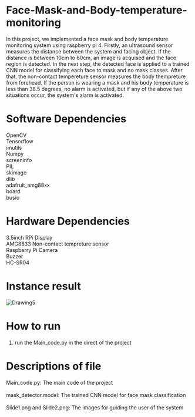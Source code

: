 # Face-Mask-and-Body-temperature-monitoring
In this project, we implemented a face mask and body temperature monitoring system using raspberry pi 4. Firstly, an ultrasound sensor measures the distance between the system and facing object. If the distance is between 10cm to 60cm, an image is acquised and the face region is detected. In the next step, the detected face is applied to a trained CNN model for classifying each face to mask and no mask classes. After that, the non-contact tempereture sensor measures the body thempreture from forehead. If the person is wearing a mask and his body temperature is less than 38.5 degrees, no alarm is activated, but if any of the above two situations occur, the system's alarm is activated.
# Software Dependencies 
OpenCV <br /> Tensorflow <br /> imutils <br /> Numpy <br /> screeninfo <br />  PIL <br /> skimage <br />  dlib <br />  adafruit_amg88xx <br /> board <br /> busio <br />
# Hardware Dependencies 
3.5inch RPi Display <br />
AMG8833 Non-contact tempreture sensor <br />
Raspberry Pi Camera <br /> 
Buzzer <br /> 
HC-SR04 <br /> 
# Instance result 
![Drawing5](https://user-images.githubusercontent.com/32155999/185734082-1ce59b0b-93b0-4a3d-a751-070ce77c366a.png)
# How to run 
1. run the Main_code.py in the direct of the project 
# Descriptions of file 
Main_code.py: The main code of the project <br />  
mask_detector.model: The trained CNN model for face mask classification <br />  
Slide1.png and Slide2.png: The images for guiding the user of the system <br />  
